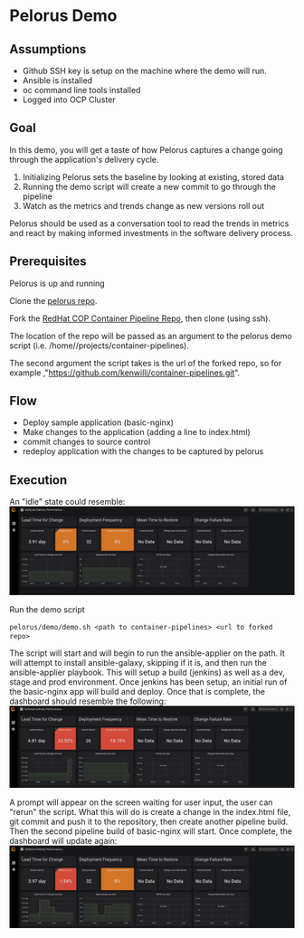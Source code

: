 # Pelorus Demo

## Assumptions
- Github SSH key is setup on the machine where the demo will run.
- Ansible is installed
- oc command line tools installed
- Logged into OCP Cluster

## Goal

In this demo, you will get a taste of how Pelorus captures a change going through the application's delivery cycle.

1. Initializing Pelorus sets the baseline by looking at existing, stored data
2. Running the demo script will create a new commit to go through the pipeline
3. Watch as the metrics and trends change as new versions roll out

Pelorus should be used as a conversation tool to read the trends in metrics and react by making informed investments in the software delivery process.

## Prerequisites

Pelorus is up and running

Clone the [pelorus repo](https://github.com/redhat-cop/pelorus).

Fork the [RedHat COP Container Pipeline Repo](https://github.com/redhat-cop/container-pipelines), then clone (using ssh).

The location of the repo will be passed as an argument to the pelorus demo script (i.e. /home/<user>/projects/container-pipelines).

The second argument the script takes is the url of the forked repo, so for example ,"https://github.com/kenwilli/container-pipelines.git".

## Flow
- Deploy sample application (basic-nginx)
- Make changes to the application (adding a line to index.html)
- commit changes to source control
- redeploy application with the changes to be captured by pelorus

## Execution

An "idle" state could resemble:
![Idle-Data](img/pelorus-dashboard-idle-data.png)

Run the demo script
``` 
pelorus/demo/demo.sh <path to container-pipelines> <url to forked repo>
```

The script will start and will begin to run the ansible-applier on the <path to container-pipelines> path. It will attempt to install ansible-galaxy, skipping if it is, and then run the ansible-applier playbook. This will setup a build (jenkins) as well as a dev, stage and prod environment. Once jenkins has been setup, an initial run of the basic-nginx app will build and deploy. Once that is complete, the dashboard should resemble the following:
![First-Deploy-Data](img/pelorus-dashboard-first-deploy.png)

A prompt will appear on the screen waiting for user input, the user can "rerun" the script. What this will do is create a change in the index.html file, git commit and push it to the <url to forked repo> repository, then create another pipeline build. Then the second pipeline build of basic-nginx will start. Once complete, the dashboard will update again:
![Second-Deploy-Data](img/pelorus-dashboard-second-deploy.png)

